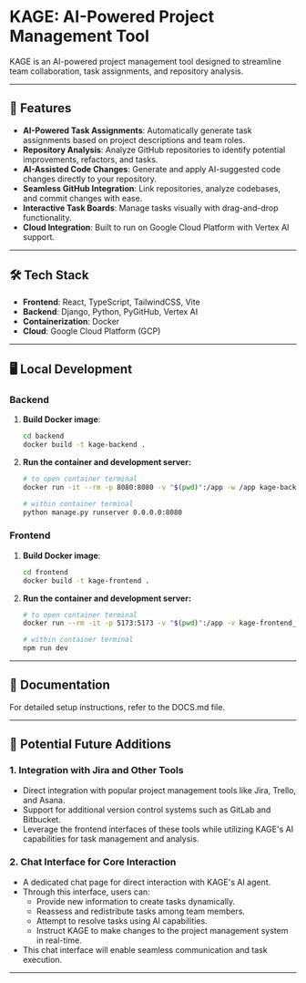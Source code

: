 # KAGE: AI-Powered Project Management Tool

KAGE is an AI-powered project management tool designed to streamline team collaboration, task assignments, and repository analysis.

---

## 🚀 Features

- **AI-Powered Task Assignments**: Automatically generate task assignments based on project descriptions and team roles.
- **Repository Analysis**: Analyze GitHub repositories to identify potential improvements, refactors, and tasks.
- **AI-Assisted Code Changes**: Generate and apply AI-suggested code changes directly to your repository.
- **Seamless GitHub Integration**: Link repositories, analyze codebases, and commit changes with ease.
- **Interactive Task Boards**: Manage tasks visually with drag-and-drop functionality.
- **Cloud Integration**: Built to run on Google Cloud Platform with Vertex AI support.

---

## 🛠️ Tech Stack

- **Frontend**: React, TypeScript, TailwindCSS, Vite
- **Backend**: Django, Python, PyGitHub, Vertex AI
- **Containerization**: Docker
- **Cloud**: Google Cloud Platform (GCP)

---

## 🖥️ Local Development

### Backend

1. **Build Docker image**:
   ```bash
   cd backend
   docker build -t kage-backend .
   ```

2. **Run the container and development server:**
    ```bash
    # to open container terminal
    docker run -it --rm -p 8080:8080 -v "$(pwd)":/app -w /app kage-backend bash

    # within container terminal
    python manage.py runserver 0.0.0.0:8080
    ```

### Frontend

1. **Build Docker image**:
   ```bash
   cd frontend
   docker build -t kage-frontend .
   ```

2. **Run the container and development server:**
    ```bash
    # to open container terminal
    docker run --rm -it -p 5173:5173 -v "$(pwd)":/app -v kage-frontend_node_modules:/app/node_modules -w /app kage-frontend bash

    # within container terminal
    npm run dev
    ```

---

## 📖 Documentation

For detailed setup instructions, refer to the DOCS.md file.

---

## 🔮 Potential Future Additions

### 1. **Integration with Jira and Other Tools**
   - Direct integration with popular project management tools like Jira, Trello, and Asana.
   - Support for additional version control systems such as GitLab and Bitbucket.
   - Leverage the frontend interfaces of these tools while utilizing KAGE's AI capabilities for task management and analysis.

### 2. **Chat Interface for Core Interaction**
   - A dedicated chat page for direct interaction with KAGE's AI agent.
   - Through this interface, users can:
     - Provide new information to create tasks dynamically.
     - Reassess and redistribute tasks among team members.
     - Attempt to resolve tasks using AI capabilities.
     - Instruct KAGE to make changes to the project management system in real-time.
   - This chat interface will enable seamless communication and task execution.

---
